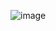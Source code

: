 ![image](https://user-images.githubusercontent.com/115336413/194814244-8b1077ae-dbc8-4970-a006-74d3d0576f82.png)

